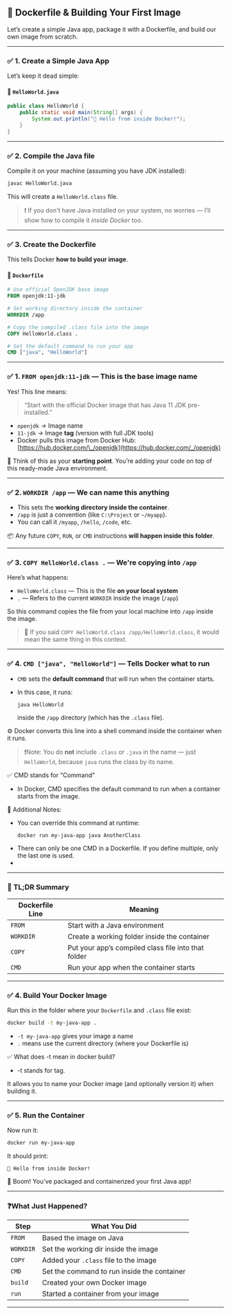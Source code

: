 ## 🧱 Dockerfile & Building Your First Image

Let’s create a simple Java app, package it with a Dockerfile, and build our own image from scratch.

---

### ✅ 1. Create a Simple Java App

Let’s keep it dead simple:

#### 📄 `HelloWorld.java`

```java
public class HelloWorld {
    public static void main(String[] args) {
        System.out.println("🚀 Hello from inside Docker!");
    }
}
```

---

### ✅ 2. Compile the Java file

Compile it on your machine (assuming you have JDK installed):

```bash
javac HelloWorld.java
```

This will create a `HelloWorld.class` file.

> ❗️ If you don't have Java installed on your system, no worries — I’ll show how to compile it *inside Docker* too.

---

### ✅ 3. Create the Dockerfile

This tells Docker **how to build your image**.

#### 📄 `Dockerfile`

```Dockerfile
# Use official OpenJDK base image
FROM openjdk:11-jdk

# Set working directory inside the container
WORKDIR /app

# Copy the compiled .class file into the image
COPY HelloWorld.class .

# Set the default command to run your app
CMD ["java", "HelloWorld"]
```
---

### ✅ 1. `FROM openjdk:11-jdk` — **This is the base image name**

Yes! This line means:

> “Start with the official Docker image that has Java 11 JDK pre-installed.”

* `openjdk` → Image name
* `11-jdk` → Image **tag** (version with full JDK tools)
* Docker pulls this image from Docker Hub: [https://hub.docker.com/\_/openjdk](https://hub.docker.com/_/openjdk)

🧠 Think of this as your **starting point**. You’re adding your code on top of this ready-made Java environment.

---

### ✅ 2. `WORKDIR /app` — **We can name this anything**

* This sets the **working directory inside the container**.
* `/app` is just a convention (like `C:\Project` or `~/myapp`).
* You can call it `/myapp`, `/hello`, `/code`, etc.

📦 Any future `COPY`, `RUN`, or `CMD` instructions **will happen inside this folder**.

---

### ✅ 3. `COPY HelloWorld.class .` — **We're copying into `/app`**

Here’s what happens:

* `HelloWorld.class` — This is the file **on your local system**
* `.` — Refers to the current `WORKDIR` inside the image (`/app`)

So this command copies the file from your local machine into `/app` inside the image.

> 🧠 If you said `COPY HelloWorld.class /app/HelloWorld.class`, it would mean the same thing in this context.

---

### ✅ 4. `CMD ["java", "HelloWorld"]` — **Tells Docker what to run**

* `CMD` sets the **default command** that will run when the container starts.
* In this case, it runs:

  ```bash
  java HelloWorld
  ```

  inside the `/app` directory (which has the `.class` file).

⚙️ Docker converts this line into a shell command inside the container when it runs.

> ❗️Note: You do **not** include `.class` or `.java` in the name — just `HelloWorld`, because `java` runs the class by its name.

✅ CMD stands for "Command"
- In Docker, CMD specifies the default command to run when a container starts from the image.

📝 Additional Notes:
- You can override this command at runtime:
  ```
  docker run my-java-app java AnotherClass
  ```
- There can only be one CMD in a Dockerfile. If you define multiple, only the last one is used.
- 
---

### 🧠 TL;DR Summary

| Dockerfile Line | Meaning                                             |
| --------------- | --------------------------------------------------- |
| `FROM`          | Start with a Java environment                       |
| `WORKDIR`       | Create a working folder inside the container        |
| `COPY`          | Put your app’s compiled class file into that folder |
| `CMD`           | Run your app when the container starts              |

---

### ✅ 4. Build Your Docker Image

Run this in the folder where your `Dockerfile` and `.class` file exist:

```bash
docker build -t my-java-app .
```

* `-t my-java-app` gives your image a name
* `.` means use the current directory (where your Dockerfile is)

✅ What does -t mean in docker build?
* -t stands for tag.

It allows you to name your Docker image (and optionally version it) when building it.

---

### ✅ 5. Run the Container

Now run it:

```bash
docker run my-java-app
```

It should print:

```
🚀 Hello from inside Docker!
```

🎉 Boom! You’ve packaged and containerized your first Java app!

---

### ❓What Just Happened?

| Step      | What You Did                                |
| --------- | ------------------------------------------- |
| `FROM`    | Based the image on Java                     |
| `WORKDIR` | Set the working dir inside the image        |
| `COPY`    | Added your `.class` file to the image       |
| `CMD`     | Set the command to run inside the container |
| `build`   | Created your own Docker image               |
| `run`     | Started a container from your image         |

---
